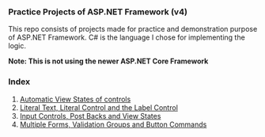 ### Practice Projects of ASP.NET Framework (v4)
This repo consists of projects made for practice and demonstration purpose of ASP.NET Framework.
C# is the language I chose for implementing the logic. 

**Note: This is not using the newer ASP.NET Core Framework**

### Index
1. [Automatic View States of controls](/FirstPage/)
2. [Literal Text, Literal Control and the Label Control](/LiteralControlAndText/)
3. [Input Controls, Post Backs and View States](/UserInputControls/)
4. [Multiple Forms, Validation Groups and Button Commands](/MultipleForms/)